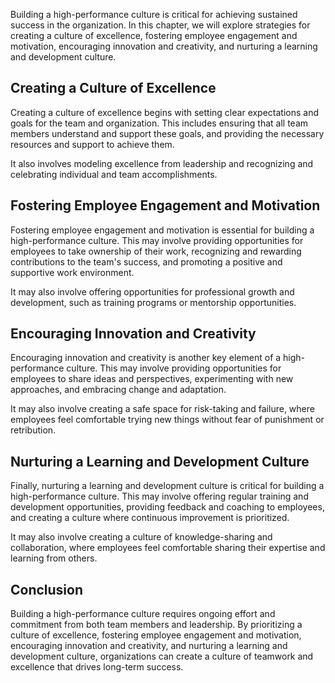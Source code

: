 
Building a high-performance culture is critical for achieving sustained success in the organization. In this chapter, we will explore strategies for creating a culture of excellence, fostering employee engagement and motivation, encouraging innovation and creativity, and nurturing a learning and development culture.

Creating a Culture of Excellence
--------------------------------

Creating a culture of excellence begins with setting clear expectations and goals for the team and organization. This includes ensuring that all team members understand and support these goals, and providing the necessary resources and support to achieve them.

It also involves modeling excellence from leadership and recognizing and celebrating individual and team accomplishments.

Fostering Employee Engagement and Motivation
--------------------------------------------

Fostering employee engagement and motivation is essential for building a high-performance culture. This may involve providing opportunities for employees to take ownership of their work, recognizing and rewarding contributions to the team's success, and promoting a positive and supportive work environment.

It may also involve offering opportunities for professional growth and development, such as training programs or mentorship opportunities.

Encouraging Innovation and Creativity
-------------------------------------

Encouraging innovation and creativity is another key element of a high-performance culture. This may involve providing opportunities for employees to share ideas and perspectives, experimenting with new approaches, and embracing change and adaptation.

It may also involve creating a safe space for risk-taking and failure, where employees feel comfortable trying new things without fear of punishment or retribution.

Nurturing a Learning and Development Culture
--------------------------------------------

Finally, nurturing a learning and development culture is critical for building a high-performance culture. This may involve offering regular training and development opportunities, providing feedback and coaching to employees, and creating a culture where continuous improvement is prioritized.

It may also involve creating a culture of knowledge-sharing and collaboration, where employees feel comfortable sharing their expertise and learning from others.

Conclusion
----------

Building a high-performance culture requires ongoing effort and commitment from both team members and leadership. By prioritizing a culture of excellence, fostering employee engagement and motivation, encouraging innovation and creativity, and nurturing a learning and development culture, organizations can create a culture of teamwork and excellence that drives long-term success.
